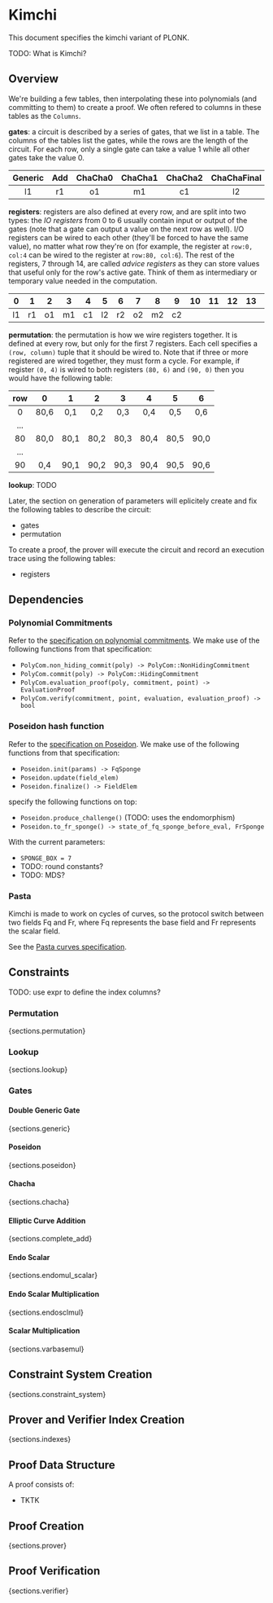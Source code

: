 # Kimchi

This document specifies the kimchi variant of PLONK.

TODO: What is Kimchi?

## Overview

We're building a few tables, then interpolating these into polynomials (and committing to them) to create a proof. We often refered to columns in these tables as the `Columns`.

**gates**: a circuit is described by a series of gates, that we list in a table. The columns of the tables list the gates, while the rows are the length of the circuit. For each row, only a single gate can take a value $1$ while all other gates take the value $0$.

| Generic |  Add  | ChaCha0 | ChaCha1 | ChaCha2 | ChaChaFinal |   6   |   7   |   8   |   9   |  10   |  11   |  12   |  13   |  14   |
| :-----: | :---: | :-----: | :-----: | :-----: | :---------: | :---: | :---: | :---: | :---: | :---: | :---: | :---: | :---: | :---: |
|   l1    |  r1   |   o1    |   m1    |   c1    |     l2      |  r2   |  o2   |  m2   |  c2   |       |       |       |       |       |

**registers**: registers are also defined at every row, and are split into two types: the *IO registers* from $0$ to $6$ usually contain input or output of the gates (note that a gate can output a value on the next row as well). I/O registers can be wired to each other (they'll be forced to have the same value), no matter what row they're on (for example, the register at `row:0, col:4` can be wired to the register at `row:80, col:6`). The rest of the registers, $7$ through $14$, are called *advice registers* as they can store values that useful only for the row's active gate. Think of them as intermediary or temporary value needed in the computation.

|   0   |   1   |   2   |   3   |   4   |   5   |   6   |   7   |   8   |   9   |  10   |  11   |  12   |  13   |  14   |
| :---: | :---: | :---: | :---: | :---: | :---: | :---: | :---: | :---: | :---: | :---: | :---: | :---: | :---: | :---: |
|  l1   |  r1   |  o1   |  m1   |  c1   |  l2   |  r2   |  o2   |  m2   |  c2   |       |       |       |       |       |


**permutation**: the permutation is how we wire registers together. It is defined at every row, but only for the first $7$ registers. Each cell specifies a `(row, column)` tuple that it should be wired to. Note that if three or more registered are wired together, they must form a cycle. For example, if register `(0, 4)` is wired to both registers `(80, 6)` and `(90, 0)` then you would have the following table:

|  row  |   0   |   1   |   2   |   3   |   4   |   5   |   6   |
| :---: | :---: | :---: | :---: | :---: | :---: | :---: | :---: |
|   0   | 80,6  |  0,1  |  0,2  |  0,3  |  0,4  |  0,5  |  0,6  |
|  ...  |       |       |       |       |       |       |       |
|  80   | 80,0  | 80,1  | 80,2  | 80,3  | 80,4  | 80,5  | 90,0  |
|  ...  |       |       |       |       |       |       |       |
|  90   |  0,4  | 90,1  | 90,2  | 90,3  | 90,4  | 90,5  | 90,6  |

**lookup**: TODO

Later, the section on generation of parameters will eplicitely create and fix the following tables to describe the circuit:

* gates
* permutation

To create a proof, the prover will execute the circuit and record an execution trace using the following tables:

* registers


## Dependencies

### Polynomial Commitments

Refer to the [specification on polynomial commitments](./poly-commitment.md). We make use of the following functions from that specification:

- `PolyCom.non_hiding_commit(poly) -> PolyCom::NonHidingCommitment`
- `PolyCom.commit(poly) -> PolyCom::HidingCommitment`
- `PolyCom.evaluation_proof(poly, commitment, point) -> EvaluationProof`
- `PolyCom.verify(commitment, point, evaluation, evaluation_proof) -> bool`

### Poseidon hash function

Refer to the [specification on Poseidon](./poseidon.md). We make use of the following functions from that specification:

- `Poseidon.init(params) -> FqSponge`
- `Poseidon.update(field_elem)`
- `Poseidon.finalize() -> FieldElem`

specify the following functions on top:

- `Poseidon.produce_challenge()` (TODO: uses the endomorphism)
- `Poseidon.to_fr_sponge() -> state_of_fq_sponge_before_eval, FrSponge`

With the current parameters:

* `SPONGE_BOX = 7`
* TODO: round constants?
* TODO: MDS?

### Pasta

Kimchi is made to work on cycles of curves, so the protocol switch between two fields Fq and Fr, where Fq represents the base field and Fr represents the scalar field.

See the [Pasta curves specification](./pasta.md).

## Constraints

TODO: use expr to define the index columns?

### Permutation

{sections.permutation}

### Lookup

{sections.lookup}

### Gates

#### Double Generic Gate

{sections.generic}

#### Poseidon

{sections.poseidon}

#### Chacha 

{sections.chacha}

#### Elliptic Curve Addition

{sections.complete_add}

#### Endo Scalar

{sections.endomul_scalar}

#### Endo Scalar Multiplication

{sections.endosclmul}

#### Scalar Multiplication 

{sections.varbasemul}

## Constraint System Creation

{sections.constraint_system}

## Prover and Verifier Index Creation

{sections.indexes}

## Proof Data Structure

A proof consists of:

* TKTK

## Proof Creation

{sections.prover}

## Proof Verification

{sections.verifier}
